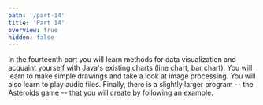 ```yaml
---
path: '/part-14'
title: 'Part 14'
overview: true
hidden: false
---
```




In the fourteenth part you will learn methods for data visualization and acquaint yourself with Java's existing charts (line chart, bar chart). You will learn to make simple drawings and take a look at image processing. You will also learn to play audio files. Finally, there is a slightly larger program -- the Asteroids game -- that you will create by following an example.

<please-login></please-login>

<pages-in-this-section></pages-in-this-section>




<exercises-in-this-section></exercises-in-this-section>
